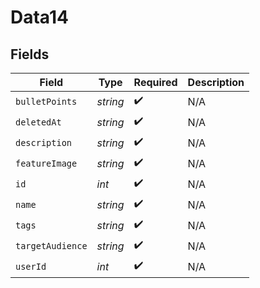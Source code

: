 # Data14


## Fields

| Field              | Type               | Required           | Description        |
| ------------------ | ------------------ | ------------------ | ------------------ |
| `bulletPoints`     | *string*           | :heavy_check_mark: | N/A                |
| `deletedAt`        | *string*           | :heavy_check_mark: | N/A                |
| `description`      | *string*           | :heavy_check_mark: | N/A                |
| `featureImage`     | *string*           | :heavy_check_mark: | N/A                |
| `id`               | *int*              | :heavy_check_mark: | N/A                |
| `name`             | *string*           | :heavy_check_mark: | N/A                |
| `tags`             | *string*           | :heavy_check_mark: | N/A                |
| `targetAudience`   | *string*           | :heavy_check_mark: | N/A                |
| `userId`           | *int*              | :heavy_check_mark: | N/A                |